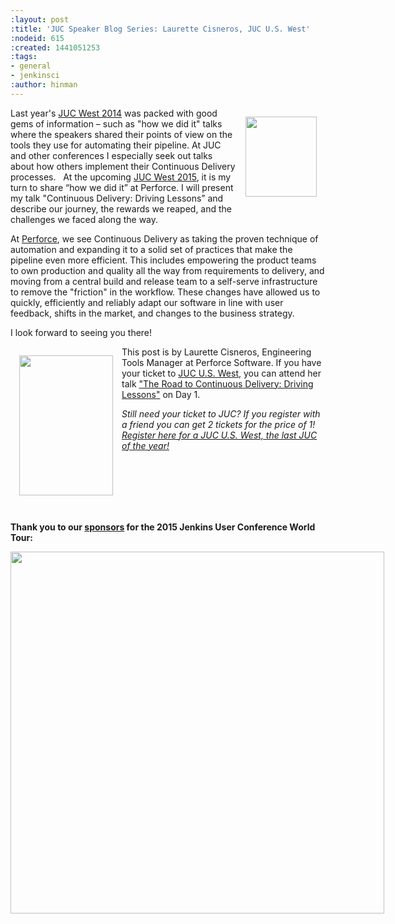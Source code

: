 ```yaml
---
:layout: post
:title: 'JUC Speaker Blog Series: Laurette Cisneros, JUC U.S. West'
:nodeid: 615
:created: 1441051253
:tags:
- general
- jenkinsci
:author: hinman
---
```

<div style="float:right; margin:1em">
<img src="https://jenkins-ci.org/sites/default/files/images/Jenkins_Butler_0.png" width=114 height=128>
</div>

<p>Last year's <a href="https://www.cloudbees.com/event/juc/2014/san-francisco">JUC West 2014</a> was packed with good gems of information – such as "how we did it" talks where the speakers shared their points of view on the tools they use for automating their pipeline. At JUC and other conferences I especially seek out talks about how others implement their Continuous Delivery processes.   At the upcoming <a href="https://www.cloudbees.com/jenkins/juc-2015/us-west">JUC West 2015</a>, it is my turn to share “how we did it” at Perforce. I will present my talk "Continuous Delivery: Driving Lessons” and describe our journey, the rewards we reaped, and the challenges we faced along the way.</p>
 
<p>At <a href="http://www.perforce.com/">Perforce</a>, we see Continuous Delivery as taking the proven technique of automation and expanding it to a solid set of practices that make the pipeline even more efficient. This includes empowering the product teams to own production and quality all the way from requirements to delivery, and moving from a central build and release team to a self-serve infrastructure to remove the "friction" in the workflow. These changes have allowed us to quickly, efficiently and reliably adapt our software in line with user feedback, shifts in the market, and changes to the business strategy. </p>

<p>I look forward to seeing you there!</p>

<div style="float:left; margin:1em">
<img src="http://jenkins-ci.org/sites/default/files/images/cisneros_0.preview.jpg" width=150 height=224>
</div>

<p>This post is by Laurette Cisneros, Engineering Tools Manager at Perforce Software. If you have your ticket to <a href="https://www.cloudbees.com/jenkins/juc-2015/us-west">JUC U.S. West</a>, you can attend her talk <a href="https://www.cloudbees.com/jenkins/juc-2015/abstracts/us-west/01-03-1500">"The Road to Continuous Delivery: Driving Lessons"</a> on Day 1.</p>

<p><i>Still need your ticket to JUC? If you register with a friend you can get 2 tickets for the price of 1! <a href="https://www.cloudbees.com/jenkins/juc-2015/us-west">Register here for a JUC U.S. West, the last JUC of the year!</a></i></p>

<br><br><br><br><br>
<p><b>Thank you to our <a href="http://www.cloudbees.com/jenkins/juc-2015/sponsors">sponsors</a> for the 2015 Jenkins User Conference World Tour:</p></b>

<div style="float:left; margin:0em">
<img src="http://jenkins-ci.org/sites/default/files/images/sponsors-06032015-02_0.png" width=598 height=579>
</div>
